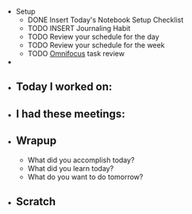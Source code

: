 - Setup
	- DONE Insert Today's Notebook Setup Checklist
	- TODO INSERT Journaling Habit
	- TODO Review your schedule for the day
	- TODO Review your schedule for the week
	- TODO [Omnifocus](omnifocus://) task review
-
- ## Today I worked on:
- ## I had these meetings:
- ## Wrapup
	- What did you accomplish today?
	- What did you learn today?
	- What do you want to do tomorrow?
- ## Scratch